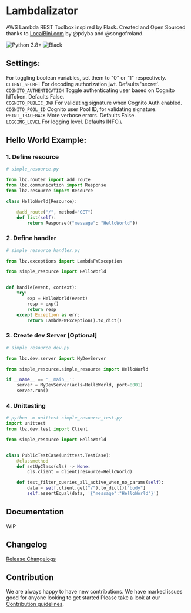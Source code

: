 # Lambdalizator

AWS Lambda REST Toolbox inspired by Flask.
Created and Open Sourced thanks to [LocalBini.com](http://Localbini.com) by @pdyba and @songofroland.


![Python 3.8+](https://img.shields.io/badge/python-v3.8-blue) ![Black](https://img.shields.io/badge/code%20style-black-000000.svg)

## Settings:
For toggling boolean variables, set them to "0" or "1" respectively.
`CLIENT_SECRET` For decoding authorization jwt. Defaults 'secret'.\
`COGNITO_AUTHENTICATION` Toggle authenticating user based on Cognito IdToken. Defaults False.\
`COGNITO_PUBLIC_JWK` For validating signature when Cognito Auth enabled.\
`COGNITO_POOL_ID` Cognito user Pool ID, for validating signature.\
`PRINT_TRACEBACK` More verbose errors. Defaults False.\
`LOGGING_LEVEL` For logging level. Defaults INFO.\

## Hello World Example:
### 1. Define resource
```python 
# simple_resource.py

from lbz.router import add_route
from lbz.communication import Response
from lbz.resource import Resource

class HelloWorld(Resource):

    @add_route("/", method="GET")
    def list(self):
        return Response({"message": "HelloWorld"})
```
### 2. Define handler
```python
# simple_resource_handler.py

from lbz.exceptions import LambdaFWException

from simple_resource import HelloWorld


def handle(event, context):
    try:
        exp = HelloWorld(event)
        resp = exp()
        return resp
    except Exception as err:
        return LambdaFWException().to_dict()

```
### 3. Create dev Server [Optional]
```python
# simple_resource_dev.py

from lbz.dev.server import MyDevServer

from simple_resource.simple_resource import HelloWorld

if __name__ == '__main__':
    server = MyDevServer(acls=HelloWorld, port=8001)
    server.run()

```

### 4. Unittesting

```python
# python -m unittest simple_resource_test.py
import unittest
from lbz.dev.test import Client

from simple_resource import HelloWorld


class PublicTestCase(unittest.TestCase):
    @classmethod
    def setUpClass(cls) -> None:
        cls.client = Client(resource=HelloWorld)

    def test_filter_queries_all_active_when_no_params(self):
        data = self.client.get("/").to_dict()["body"]
        self.assertEqual(data, '{"message":"HelloWorld"}')
```





## Documentation

WIP

## Changelog


[Release Changelogs](./CHANGELOG.md)

Contribution
------------

We are always happy to have new contributions. 
We have marked issues good for anyone looking to get started
Please take a look at our [Contribution guidelines](CONTRIBUTING.md).